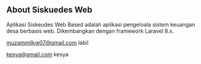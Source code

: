 ## About Siskuedes Web

Aplikasi Siskeudes Web Based adalah aplikasi pengeloala sistem keuangan desa berbasis web. Dikembangkan dengan framework Laravel 8.x.

muzammilkw07@gmail.com
labil

kesya@gmail.com
kesya
